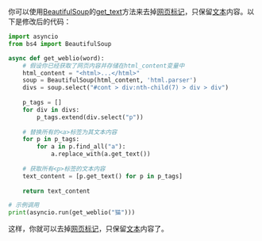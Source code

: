 你可以使用[BeautifulSoup](https://zh.wikipedia.org/wiki/BeautifulSoup)的[get_text](https://zh.wikipedia.org/wiki/get_text)方法来去掉[网页标记](https://zh.wikipedia.org/wiki/网页标记)，只保留[文本](https://zh.wikipedia.org/wiki/文本)内容。以下是修改后的代码：

```python
import asyncio
from bs4 import BeautifulSoup

async def get_weblio(word):
    # 假设你已经获取了网页内容并存储在html_content变量中
    html_content = "<html>...</html>"
    soup = BeautifulSoup(html_content, 'html.parser')
    divs = soup.select("#cont > div:nth-child(7) > div > div")
    
    p_tags = []
    for div in divs:
        p_tags.extend(div.select("p"))
    
    # 替换所有的<a>标签为其文本内容
    for p in p_tags:
        for a in p.find_all("a"):
            a.replace_with(a.get_text())
    
    # 获取所有<p>标签的文本内容
    text_content = [p.get_text() for p in p_tags]
    
    return text_content

# 示例调用
print(asyncio.run(get_weblio("猫")))
```

这样，你就可以去掉[网页标记](https://zh.wikipedia.org/wiki/网页标记)，只保留[文本](https://zh.wikipedia.org/wiki/文本)内容了。